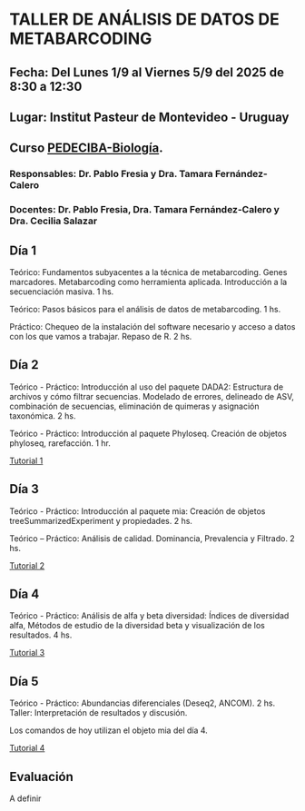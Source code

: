 # TALLER DE ANÁLISIS DE DATOS DE METABARCODING

## Fecha: Del Lunes 1/9 al Viernes 5/9 del 2025 de 8:30 a 12:30  
## Lugar: Institut Pasteur de Montevideo - Uruguay 
## Curso [PEDECIBA-Biología](https://www.pedeciba.edu.uy/es/curso/taller-de-analisis-de-datos-de-metabarcoding-2do-sem-2025/).   
### Responsables: Dr. Pablo Fresia y Dra. Tamara Fernández-Calero
### Docentes: Dr. Pablo Fresia, Dra. Tamara Fernández-Calero y Dra. Cecilia Salazar


## Día 1

Teórico: Fundamentos subyacentes a la técnica de metabarcoding. Genes marcadores. Metabarcoding como herramienta aplicada. Introducción a la secuenciación masiva. 1 hs.  

Teórico: Pasos básicos para el análisis de datos de metabarcoding. 1 hs.  

Práctico: Chequeo de la instalación del software necesario y acceso a datos con los que vamos a trabajar.  Repaso de R. 2 hs.  


## Día 2

Teórico - Práctico: Introducción al uso del paquete DADA2: Estructura de archivos y cómo filtrar secuencias. Modelado de errores, delineado de ASV, combinación de secuencias, eliminación de quimeras y asignación taxonómica.  2 hs. 

Teórico - Práctico: Introducción al paquete Phyloseq. Creación de objetos phyloseq, rarefacción. 1 hr.  

[Tutorial 1](https://ceci07.github.io/metabarcoding/dia2.html)  


## Día 3

Teórico - Práctico: Introducción al paquete mia: Creación de objetos treeSummarizedExperiment y propiedades. 2 hs.  

Teórico – Práctico: Análisis de calidad. Dominancia, Prevalencia y Filtrado. 2 hs.  

[Tutorial 2](https://ceci07.github.io/metabarcoding/tutorial_conversionPhyloseqTSE_2_QA_intercalado.html)

## Día 4

Teórico - Práctico: Análisis de alfa y beta diversidad: Índices de diversidad alfa, Métodos de estudio de la diversidad beta y visualización de los resultados.  4 hs.  

[Tutorial 3](https://ceci07.github.io/metabarcoding/tutorial_composicionYDiversidad_QA_intercalado.html)


## Día 5

Teórico - Práctico: Abundancias diferenciales (Deseq2, ANCOM). 2 hs.   
Taller: Interpretación de resultados y discusión.

Los comandos de hoy utilizan el objeto mia del día 4. 

[Tutorial 4](https://ceci07.github.io/metabarcoding/tutorial-4.R)


## Evaluación
A definir
